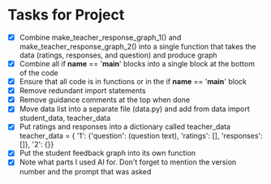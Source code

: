 # Tasks for Project
- [x] Combine make_teacher_response_graph_1() and make_teacher_response_graph_2() 
into a single function that takes the data (ratings, responses, and question) 
and produce graph
- [x] Combine all if __name__ == '__main__' blocks into a single block at the bottom of the code
- [x] Ensure that all code is in functions or in the if __name__ == '__main__' block
- [x] Remove redundant import statements
- [x] Remove guidance comments at the top when done
- [x] Move data list into a separate file (data.py) and add from data import student_data, teacher_data
- [x] Put ratings and responses into a dictionary called teacher_data
teacher_data = { '1': {'question': (question text), 'ratings': [], 'responses': []}, '2': {}}
- [x] Put the student feedback graph into its own function
- [x] Note what parts I used AI for. Don't forget to mention the version number and the prompt that was asked